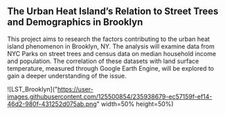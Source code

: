 ## The Urban Heat Island’s Relation to Street Trees and Demographics in Brooklyn

This project aims to research the factors contributing to the urban heat island phenomenon in Brooklyn, NY. The analysis will examine data from NYC Parks on street trees and census data on median household income and population. The correlation of these datasets with land surface temperature, measured through Google Earth Engine, will be explored to gain a deeper understanding of the issue.


![LST_Brooklyn]("https://user-images.githubusercontent.com/125500854/235938679-ec57159f-ef14-46d2-980f-431252d075ab.png" width=50% height=50%)
